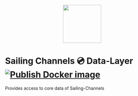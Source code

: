 <p align="center">
  <img src="https://cdn.jsdelivr.net/gh/thomasbrueggemann/sailing-channels@1.2.5/public/img/banner.png" width="125" />
</p>

# Sailing Channels 💿 Data-Layer [![Publish Docker image](https://github.com/sailingchannels/data/actions/workflows/publish-release.yml/badge.svg)](https://github.com/sailingchannels/data/actions/workflows/publish-release.yml)
Provides access to core data of Sailing-Channels
